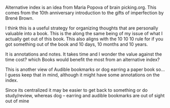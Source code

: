 Alternative index is an idea from Maria Popova of brain picking.org. This comes from the 10th anniversary introduction to the gifts of imperfection by Brené Brown.

I think this is a useful strategy for organizing thoughts that are personally valuable into a book. This is the along the same being of my issue of what I actually get out of this book. This also aligns with the 10 10 10 rule for if you got something out of the book and 10 days, 10 months and 10 years.

It is annotations and notes. It takes time and I wonder the value against the time cost? which Books would benefit the most from an alternative index? 

This is another view of Audible bookmarks or dog earring a paper book so… I guess keep that in mind, although it might have some annotations on the index.

Since its centralized it may be easier to get back to something or do study/review, whereas dog – earring and audible bookmarks are out of sight out of mine